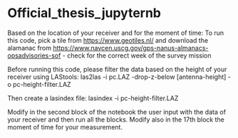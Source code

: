 # Official_thesis_jupyternb
Based on the location of your receiver and for the moment of time:
To run this code, pick a tile from https://www.geotiles.nl/ and download the alamanac from https://www.navcen.uscg.gov/gps-nanus-almanacs-opsadvisories-sof - check for the correct week of the survey mission

Before running this code, please filter the data based on the height of your receiver using LAStools:
las2las -i pc.LAZ -drop-z-below [antenna-height] -o pc-height-filter.LAZ

Then create a lasindex file:
lasindex -i pc-height-filter.LAZ

Modify in the second block of the notebook the user input with the data of your receiver and then run all the blocks. Modify also in the 17th block the moment of time for your measurement.
